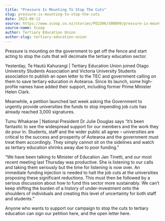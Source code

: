 ```yaml
---
title: "Pressure Is Mounting To Stop The Cuts"
slug: pressure-is-mounting-to-stop-the-cuts
date: 2023-06-12
source: https://www.scoop.co.nz/stories/PO2306/S00099/pressure-is-mounting-to-stop-the-cuts.htm
source-name: Scoop
author: Tertiary Education Union
author-slug: tertiary-education-union
---
```


<p>Pressure is mounting on the government to get off the
fence and start acting to stop the cuts that will decimate
the tertiary education sector.</p>

<p>Yesterday, Te Hautū
Kahurangi | Tertiary Education Union joined Otago University
Students Association and Victoria University Students
association to publish an
open letter to the TEC and government calling on them to
save tertiary education in Aotearoa. Since its launch, some
high-profile names have added their support, including
former Prime Minister Helen Clark.</p>

<p>Meanwhile, a
petition launched last week asking the Government to
urgently provide universities the funds to stop impending
job cuts has already reached 3,000 signatures.</p>

<p>Tumu
Whakarae | National President Dr Julie Douglas says
“it’s been fantastic to see the widespread support for
our members and the work they do pour in. Students, staff
and the wider public all agree – universities are critical
to the success and prosperity of Aotearoa and the government
must treat them accordingly. They simply cannot sit on the
sidelines and watch as tertiary education shrinks away due
to poor funding.”</p>

<p>“We have been talking to
Minister of Education Jan Tinetti, and our most recent
meeting last Thursday was productive. She is listening to
our calls and taking them seriously but the time for
listening is now over. An immediate funding injection is
needed to halt the job cuts at the universities proposing
these significant reductions. This must then be followed by
a serious discussion about how to fund this sector more
sustainably. We can’t keep shifting the burden of a
history of under-investment onto the shoulders of
individuals and creating this level of uncertainty for both
staff and students.”</p>

<p>Anyone who wants to support our
campaign to stop the cuts to tertiary education can sign our
petition here, and the
open letter
here.</p>


